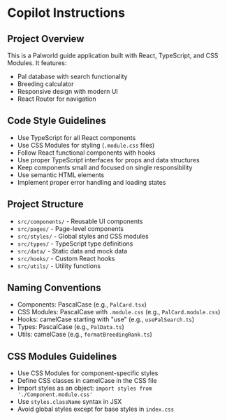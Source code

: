 # Copilot Instructions

<!-- Use this file to provide workspace-specific custom instructions to Copilot. For more details, visit https://code.visualstudio.com/docs/copilot/copilot-customization#_use-a-githubcopilotinstructionsmd-file -->

## Project Overview

This is a Palworld guide application built with React, TypeScript, and CSS Modules. It features:

- Pal database with search functionality
- Breeding calculator
- Responsive design with modern UI
- React Router for navigation

## Code Style Guidelines

- Use TypeScript for all React components
- Use CSS Modules for styling (`.module.css` files)
- Follow React functional components with hooks
- Use proper TypeScript interfaces for props and data structures
- Keep components small and focused on single responsibility
- Use semantic HTML elements
- Implement proper error handling and loading states

## Project Structure

- `src/components/` - Reusable UI components
- `src/pages/` - Page-level components
- `src/styles/` - Global styles and CSS modules
- `src/types/` - TypeScript type definitions
- `src/data/` - Static data and mock data
- `src/hooks/` - Custom React hooks
- `src/utils/` - Utility functions

## Naming Conventions

- Components: PascalCase (e.g., `PalCard.tsx`)
- CSS Modules: PascalCase with `.module.css` (e.g., `PalCard.module.css`)
- Hooks: camelCase starting with "use" (e.g., `usePalSearch.ts`)
- Types: PascalCase (e.g., `PalData.ts`)
- Utils: camelCase (e.g., `formatBreedingRank.ts`)

## CSS Modules Guidelines

- Use CSS Modules for component-specific styles
- Define CSS classes in camelCase in the CSS file
- Import styles as an object: `import styles from './Component.module.css'`
- Use `styles.className` syntax in JSX
- Avoid global styles except for base styles in `index.css`
